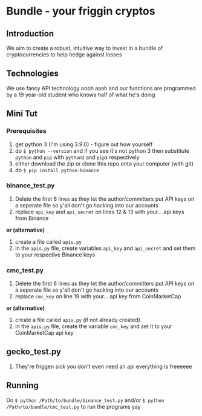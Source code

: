 # Bundle - your friggin cryptos

## Introduction
We aim to create a robust, intuitive way to invest in a bundle of cryptocurrencies to help hedge against losses

## Technologies
We use fancy API technology oooh aaah and our functions are programmed by a 19 year-old student who knows half of what he's doing

## Mini Tut
### Prerequisites
1. get python 3 (I'm using 3.9.0) - figure out how yourself
2. do `$ python --version` and if you see it's not python 3 then substitute `python` and `pip` with `python3` and `pip3` respectively
3. either download the zip or clone this repo onto your computer (with git)
4. do `$ pip install python-binance`

### binance_test.py
1. Delete the first 6 lines as they let the author/committers put API keys on a seperate file so y'all don't go hacking into our accounts
2. replace `api_key` and `api_secret` on lines 12 & 13 with your... api keys from Binance

**or (alternative)**
1. create a file called `apis.py`
2. in the `apis.py` file, create variables `api_key` and `api_secret` and set them to your respective Binance keys

### cmc_test.py
1. Delete the first 6 lines as they let the author/committers put API keys on a seperate file so y'all don't go hacking into our accounts
2. replace `cmc_key` on line 19 with your... api key from CoinMarketCap

**or (alternative)**
1. create a file called `apis.py` (if not already created)
2. in the `apis.py` file, create the variable `cmc_key` and set it to your CoinMarketCap api key

## gecko_test.py
1. They're friggen sick you don't even need an api everything is freeeeee

## Running
Do `$ python /Path/to/bundle/binance_test.py` and/or `$ python /Path/to/bundle/cmc_test.py` to run the programs yay